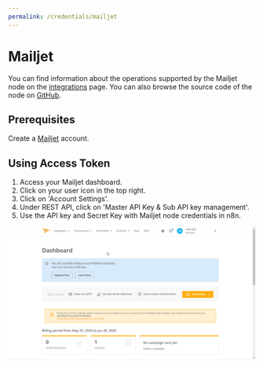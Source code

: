 ```yaml
---
permalink: /credentials/mailjet
---
```


# Mailjet

You can find information about the operations supported by the Mailjet node on the [integrations](https://n8n.io/integrations/n8n-nodes-base.mailjet) page. You can also browse the source code of the node on [GitHub](https://github.com/n8n-io/n8n/tree/master/packages/nodes-base/nodes/Mailjet).

## Prerequisites

Create a [Mailjet](https://www.mailjet.com/) account.

## Using Access Token

1. Access your Mailjet dashboard.
2. Click on your user icon in the top right.
3. Click on 'Account Settings'.
4. Under REST API, click on 'Master API Key & Sub API key management'.
5. Use the API key and Secret Key with Mailjet node credentials in n8n.

![Getting Mailjet credentials](./using-access-token.gif)
